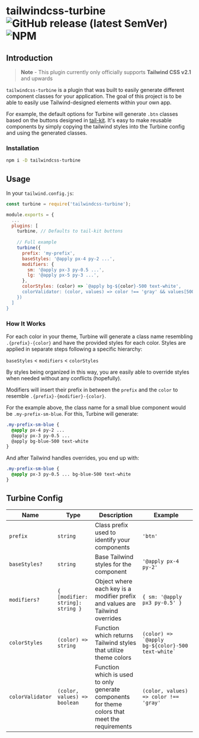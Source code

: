 # tailwindcss-turbine ![GitHub release (latest SemVer)](https://img.shields.io/github/v/release/Superiorjt/tailwindcss-turbine?color=%2306B6D4&sort=semver) ![NPM](https://img.shields.io/npm/l/tailwindcss-turbine?color=06b6d4)

## Introduction

> **Note** - This plugin currently only officially supports **Tailwind CSS v2.1** and upwards

`tailwindcss-turbine` is a plugin that was built to easily generate different component classes for your application. The goal of this project is to be able to easily use Tailwind-designed elements within your own app.

For example, the default options for Turbine will generate `.btn` classes based on the buttons designed in [tail-kit](https://www.tailwind-kit.com/components/buttons). It's easy to make reusable components by simply copying the tailwind styles into the Turbine config and using the generated classes.

### Installation

```bash
npm i -D tailwindcss-turbine
```

## Usage

In your `tailwind.config.js`:

```javascript
const turbine = require('tailwindcss-turbine');

module.exports = {
  ...
  plugins: [
    turbine, // Defaults to tail-kit buttons
    
    // Full example
    turbine({
      prefix: 'my-prefix',
      baseStyles: '@apply px-4 py-2 ...',
      modifiers: {
        sm: '@apply px-3 py-0.5 ...',
        lg: '@apply px-5 py-3 ...',
      },
      colorStyles: (color) => `@apply bg-${color}-500 text-white',
      colorValidator: (color, values) => color !== 'gray' && values[500]
    })
  ]
}
```

### How It Works

For each color in your theme, Turbine will generate a class name resembling `.{prefix}-{color}` and have the provided styles for each color. Styles are applied in separate steps following a specific hierarchy:

`baseStyles` < `modifiers` < `colorStyles`

By styles being organized in this way, you are easily able to override styles when needed without any conflicts (hopefully).

Modifiers will insert their prefix in between the `prefix` and the `color` to resemble `.{prefix}-{modifier}-{color}`.

For the example above, the class name for a small blue component would be `.my-prefix-sm-blue`. For this, Turbine will generate:
```css
.my-prefix-sm-blue {
  @apply px-4 py-2 ...
  @apply px-3 py-0.5 ...
  @apply bg-blue-500 text-white
}
```

And after Tailwind handles overrides, you end up with:

```css
.my-prefix-sm-blue {
  @apply px-3 py-0.5 ... bg-blue-500 text-white
}
```

## Turbine Config

|   Name   | Type | Description | Example |
| -------- | --- | --- | --- |
| `prefix` | `string` | Class prefix used to identify your components | `'btn'` |
| `baseStyles?` | `string` | Base Tailwind styles for the component | `'@apply px-4 py-2'` |
| `modifiers?` | `{ [modifier: string]: string }` | Object where each key is a modifier prefix and values are Tailwind overrides | `{ sm: '@apply px3 py-0.5' }` |
| `colorStyles` | `(color) => string` | Function which returns Tailwind styles that utilize theme colors | `` (color) => `@apply bg-${color}-500 text-white` `` |
| `colorValidator` | `(color, values) => boolean` | Function which is used to only generate components for theme colors that meet the requirements | `(color, values) => color !== 'gray'`

